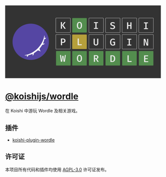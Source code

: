 <p align="center">

![header](https://github.com/koishijs/wordle/blob/master/assets/header.png)

# [@koishijs/wordle](https://wordle.koishi.chat)

</p>

在 Koishi 中游玩 Wordle 及相关游戏。

## 插件

- [koishi-plugin-wordle](https://wordle.koishi.chat/plugins/wordle.html)

## 许可证

本项目所有代码和插件均使用 [AGPL-3.0](https://github.com/koishijs/wordle/tree/master/LICENSE) 许可证发布。
